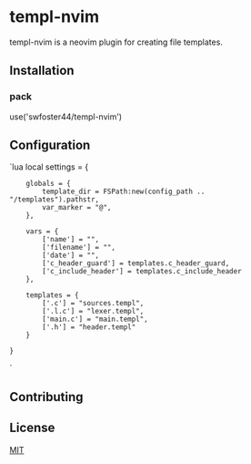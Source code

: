 # templ-nvim

templ-nvim is a neovim plugin for creating file templates.

## Installation

### pack
use('swfoster44/templ-nvim')


## Configuration

`lua
    local settings = {

        globals = {
            template_dir = FSPath:new(config_path .. "/templates").pathstr,
            var_marker = "@",
        },

        vars = {
            ['name'] = "",
            ['filename'] = "",
            ['date'] = "",
            ['c_header_guard'] = templates.c_header_guard,
            ['c_include_header'] = templates.c_include_header
        },

        templates = {
            ['.c'] = "sources.templ",
            ['.l.c'] = "lexer.templ",
            ['main.c'] = "main.templ",
            ['.h'] = "header.templ"
        }

    }
`

## Contributing


## License

[MIT](https://choosealicense.com/licenses/mit/)

